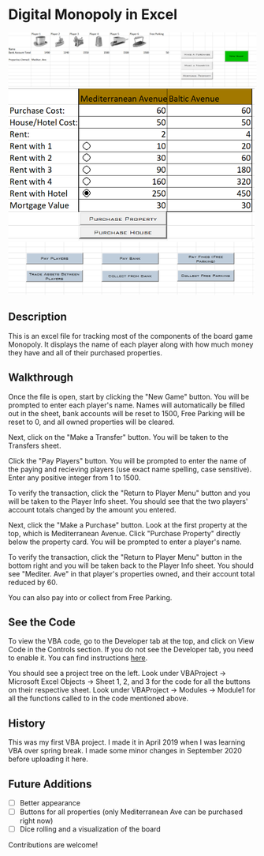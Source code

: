 # Digital Monopoly in Excel

<img src="/images/playerinfo.PNG" width=750>

<img src="/images/propertycard.PNG" width=500> 

<img src="/images/payments.PNG" width=500>

## Description
This is an excel file for tracking most of the components of the board game Monopoly. It displays the name of each player along with how much money they have and all of their purchased properties. 

## Walkthrough
Once the file is open, start by clicking the "New Game" button. You will be prompted to enter each player's name. Names will automatically be filled out in the sheet, bank accounts will be reset to 1500, Free Parking will be reset to 0, and all owned properties will be cleared.

Next, click on the "Make a Transfer" button. You will be taken to the Transfers sheet. 

Click the "Pay Players" button. You will be prompted to enter the name of the paying and recieving players (use exact name spelling, case sensitive). Enter any positive integer from 1 to 1500. 

To verify the transaction, click the "Return to Player Menu" button and you will be taken to the Player Info sheet. You should see that the two players' account totals changed by the amount you entered.

Next, click the "Make a Purchase" button. Look at the first property at the top, which is Mediterranean Avenue. Click "Purchase Property" directly below the property card. You will be prompted to enter a player's name.

To verify the transaction, click the "Return to Player Menu" button in the bottom right and you will be taken back to the Player Info sheet. You should see "Mediter. Ave" in that player's properties owned, and their account total reduced by 60.

You can also pay into or collect from Free Parking.

## See the Code
To view the VBA code, go to the Developer tab at the top, and click on View Code in the Controls section.
If you do not see the Developer tab, you need to enable it. You can find instructions [here](https://www.excel-easy.com/examples/developer-tab.html).

You should see a project tree on the left. Look under VBAProject -> Microsoft Excel Objects -> Sheet 1, 2, and 3 for the code for all the buttons on their respective sheet.
Look under VBAProject -> Modules -> Module1 for all the functions called to in the code mentioned above.

## History
This was my first VBA project. I made it in April 2019 when I was learning VBA over spring break. I made some minor changes in September 2020 before uploading it here.

## Future Additions
- [ ] Better appearance
- [ ] Buttons for all properties (only Mediterranean Ave can be purchased right now)
- [ ] Dice rolling and a visualization of the board

Contributions are welcome!
